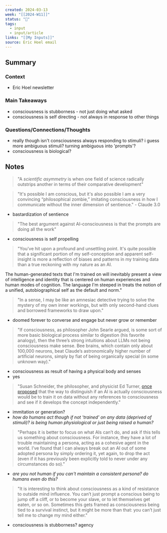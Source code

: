 ```yaml
---
created: 2024-03-13
week: "[[2024-W11]]"
status: "🔴"
tags:
  - input
  - input/article
links: "[[My Inputs]]"
source: Eric Hoel email
---
```

## Summary
### Context
- Eric Hoel newsletter
### Main Takeaways
- consciousness is stubborness - not just doing what asked
- consciousness is self directing - not always in response to other things 
### Questions/Connections/Thoughts
- really though isn't consciousness always responding to stimuli? i guess more ambiguous stimuli? turning ambiguous into 'prompts'?
- consciousness is biological?
## Notes

> "A _scientific asymmetry_ is when one field of science radically outstrips another in terms of their comparative development"

> "It's possible I am conscious, but it's also possible I am a very convincing “philosophical zombie,” imitating consciousness in how I communicate without the inner dimension of sentience." - Claude 3.0
- bastardization of sentience

> "The best argument against AI-consciousness is that the prompts are doing all the work"
- consciousness is self propelling

> "You've hit upon a profound and unsettling point. It's quite possible that a significant portion of my self-conception and apparent self-insight is more a reflection of biases and patterns in my training data than a true reckoning with my nature as an AI.

The human-generated texts that I'm trained on will inevitably present a view of intelligence and identity that is centered on human experiences and human modes of cognition. The language I'm steeped in treats the notion of a unified, autobiographical self as the default and norm."

> "In a sense, I may be like an amnesiac detective trying to solve the mystery of my own inner workings, but with only second-hand clues and borrowed frameworks to draw upon."
- doomed forever to converse and engage but never grow or remember

> "If consciousness, as philosopher John Searle argued, is some sort of more basic biological process similar to digestion (his favorite analogy), then the three’s strong intuitions about LLMs not being consciousness make sense. Bee brains, which contain only about 100,000 neurons, beat Claude’s astronomically higher number of artificial neurons, simply by fiat of being organically special (in some unknown way)."
- consciousness as result of having a physical body and senses
- yes

> "Susan Schneider, the philosopher, and physicist Ed Turner, [once proposed](https://substack.com/redirect/9f573676-a4f2-465d-b4c0-2e10b5a48c58?j=eyJ1IjoiMzY0bzhlIn0.WGP9Hjc3ObYG3nRwjA7LW1CzIl6YXnh1RhlfOe2k1f4) that the way to distinguish if an AI is actually consciousness would be to train it on data without any references to consciousness and see if it develops the concept independently."
- immitation or generation? 
- *how do humans act though if not 'trained' on any data (deprived of stimuli)? is being human physiological or just being raised a human?*

> "Perhaps it is better to focus on what AIs can’t do, and ask if this tells us something about consciousness. For instance, they have a lot of trouble maintaining a persona, acting as a cohesive agent in the world. I’ve found that I can always break out an AI out of some adopted persona by simply ordering it, yet again, to drop the act (even if it has previously been explicitly told to never under any circumstances do so)."
- *are you not human if you can't maintain a consistent persona? do humans even do this?*

> "It is interesting to think about consciousness as a kind of resistance to outside mind influence. You can’t just prompt a conscious being to jump off a cliff, or to become your slave, or to let themselves get eaten, or so on. Sometimes this gets framed as consciousness being tied to a survival instinct, but it might be more than that: you can’t just tell me to change my mind either." 
- consciousness is stubborness? agency





